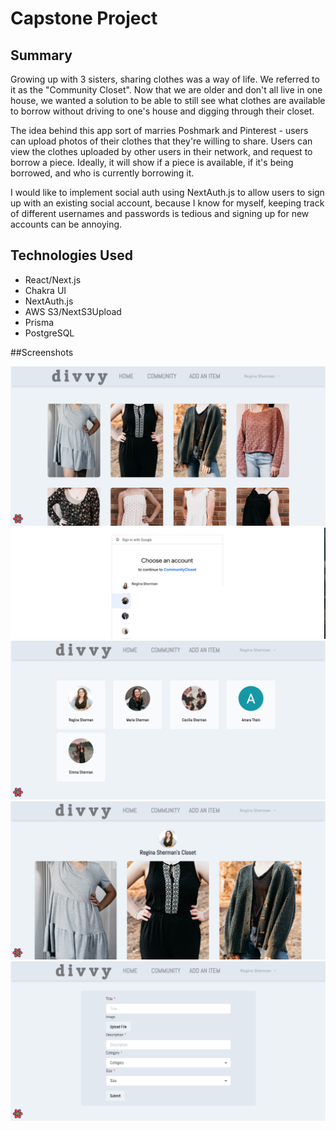 # Capstone Project 

## Summary

Growing up with 3 sisters, sharing clothes was a way of life. We referred to it as the "Community Closet". Now that we are older and don't all live in one house, 
we wanted a solution to be able to still see what clothes are available to borrow without driving to one's house and digging through their closet. 

The idea behind this app sort of marries Poshmark and Pinterest - users can upload photos of their clothes that they're willing to share. Users can view the clothes
uploaded by other users in their network, and request to borrow a piece. Ideally, it will show if a piece is available, if it's being borrowed, and who
is currently borrowing it. 

I would like to implement social auth using NextAuth.js to allow users to sign up with an existing social account, because I know for myself, keeping track of different usernames and passwords is tedious and signing up for new accounts can be annoying. 

## Technologies Used

- React/Next.js
- Chakra UI
- NextAuth.js
- AWS S3/NextS3Upload
- Prisma
- PostgreSQL


##Screenshots 

![Home](https://github.com/ReginaSherman/communitycloset/blob/ae12e5422f703cccd832a4b46a1fce5586a9ac2d/planning/1.png "One")
![Two](https://github.com/ReginaSherman/communitycloset/blob/ae12e5422f703cccd832a4b46a1fce5586a9ac2d/planning/2.png "Two")
![Three](https://github.com/ReginaSherman/communitycloset/blob/ae12e5422f703cccd832a4b46a1fce5586a9ac2d/planning/3.png "Three")
![Four](https://github.com/ReginaSherman/communitycloset/blob/ae12e5422f703cccd832a4b46a1fce5586a9ac2d/planning/4.png "Four")
![Five](https://github.com/ReginaSherman/communitycloset/blob/ae12e5422f703cccd832a4b46a1fce5586a9ac2d/planning/5.png "Five")

